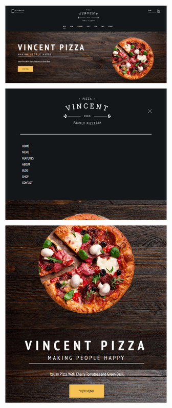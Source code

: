 ![First Card](./screenshots/screen1.png)

   ![Second Card](./screenshots/screen2.png)

   ![Second Card](./screenshots/screen3.png)
